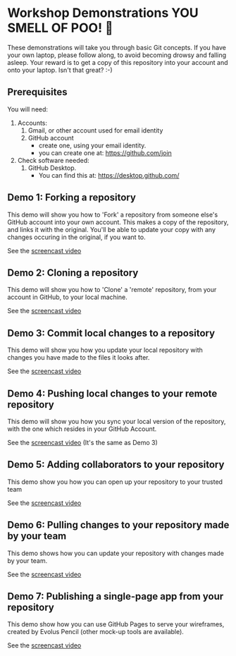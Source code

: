 # Workshop Demonstrations YOU SMELL OF POO! 💩 

These demonstrations will take you through basic Git concepts. If you have your own laptop, please follow along, to avoid becoming drowsy and falling asleep. Your reward is to get a copy of this repository into your account and onto your laptop. Isn't that great? :-)

## Prerequisites

You will need:

1. Accounts:
   1. Gmail, or other account used for email identity
   2. GitHub account 
      - create one, using your email identity.
      - you can create one at: https://github.com/join
2. Check software needed:
   1. GitHub Desktop. 
      - You can find this at: https://desktop.github.com/

## Demo 1: Forking a repository

This demo will show you how to 'Fork' a repository from someone else's GitHub account into your own account. This makes a copy of the repository, and links it with the original. You'll be able to update your copy with any changes occuring in the original, if you want to.

See the [screencast video](./screencasts/demo_1.m4v)

## Demo 2: Cloning a repository

This demo will show you how to 'Clone' a 'remote' repository, from your account in GitHub, to your local machine. 

See the [screencast video](./screencasts/demo_2.m4v)

## Demo 3: Commit local changes to a repository

This demo will show you how you update your local repository with changes you have made to the files it looks after.

See the [screencast video](./screencasts/demo_3_4.m4v)

## Demo 4: Pushing local changes to your remote repository 

This demo will show you how you sync your local version of the repository, with the one which resides in your GitHub Account.

See the [screencast video](./screencasts/demo_3_4.m4v) (It's the same as Demo 3)

## Demo 5: Adding collaborators to your repository

This demo show you how you can open up your repository to your trusted team

See the [screencast video](./screencasts/demo_5.m4v)

## Demo 6: Pulling changes to your repository made by your team

This demo shows how you can update your repository with changes made by your team.

See the [screencast video](./screencasts/demo_6.m4v)

## Demo 7: Publishing a single-page app from your repository

This demo show how you can use GitHub Pages to serve your wireframes, created by Evolus Pencil (other mock-up tools are available).

See the [screencast video](./screencasts/demo_7.m4v)

